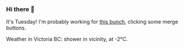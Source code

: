 ### Hi there :wave:

It's Tuesday! I'm probably working for [this bunch](https://github.com/kohofinancial), clicking some merge buttons.

Weather in Victoria BC: shower in vicinity, at -2°C.
